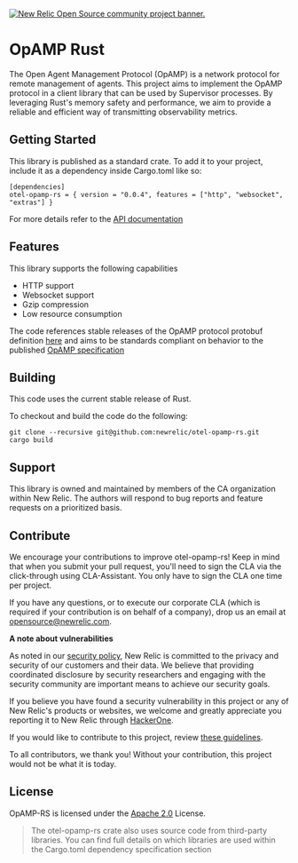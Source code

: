 <a href="https://opensource.newrelic.com/oss-category/#community-project"><picture><source media="(prefers-color-scheme: dark)" srcset="https://github.com/newrelic/opensource-website/raw/main/src/images/categories/dark/Community_Project.png"><source media="(prefers-color-scheme: light)" srcset="https://github.com/newrelic/opensource-website/raw/main/src/images/categories/Community_Project.png"><img alt="New Relic Open Source community project banner." src="https://github.com/newrelic/opensource-website/raw/main/src/images/categories/Community_Project.png"></picture></a>

# OpAMP Rust

 The Open Agent Management Protocol (OpAMP) is a network protocol for remote management of agents. This project aims to implement the OpAMP protocol in a client library that can be used by Supervisor processes. By leveraging Rust's memory safety and performance, we aim to provide a reliable and efficient way of transmitting observability metrics.

## Getting Started

 This library is published as a standard crate. To add it to your project, include it as a dependency inside Cargo.toml like so:
```
[dependencies]
otel-opamp-rs = { version = "0.0.4", features = ["http", "websocket", "extras"] }
```

For more details refer to the [API documentation](https://docs.rs/otel-opamp-rs/latest/otel_opamp_rs/)
## Features

This library supports the following capabilities
 - HTTP support
 - Websocket support
 - Gzip compression
 - Low resource consumption

The code references stable releases of the OpAMP protocol protobuf definition [here](https://github.com/open-telemetry/opamp-spec) and aims to be standards compliant on behavior to the published [OpAMP specification](https://github.com/open-telemetry/opamp-spec/blob/main/specification.md)

## Building

This code uses the current stable release of Rust.

To checkout and build the code do the following:
```
git clone --recursive git@github.com:newrelic/otel-opamp-rs.git
cargo build
```

## Support

This library is owned and maintained by members of the CA organization within New Relic. The authors will respond to bug reports and feature requests on a prioritized basis. 

## Contribute

We encourage your contributions to improve otel-opamp-rs! Keep in mind that when you submit your pull request, you'll need to sign the CLA via the click-through using CLA-Assistant. You only have to sign the CLA one time per project.

If you have any questions, or to execute our corporate CLA (which is required if your contribution is on behalf of a company), drop us an email at opensource@newrelic.com.

**A note about vulnerabilities**

As noted in our [security policy](../../security/policy), New Relic is committed to the privacy and security of our customers and their data. We believe that providing coordinated disclosure by security researchers and engaging with the security community are important means to achieve our security goals.

If you believe you have found a security vulnerability in this project or any of New Relic's products or websites, we welcome and greatly appreciate you reporting it to New Relic through [HackerOne](https://hackerone.com/newrelic).

If you would like to contribute to this project, review [these guidelines](./CONTRIBUTING.md).

To all contributors, we thank you!  Without your contribution, this project would not be what it is today.  

## License
OpAMP-RS is licensed under the [Apache 2.0](http://apache.org/licenses/LICENSE-2.0.txt) License.
> The otel-opamp-rs crate also uses source code from third-party libraries. You can find full details on which libraries are used within the Cargo.toml dependency specification section
